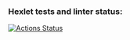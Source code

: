 ### Hexlet tests and linter status:
[![Actions Status](https://github.com/Sverxsro4nik/frontend-project-lvl4/workflows/hexlet-check/badge.svg)](https://github.com/Sverxsro4nik/frontend-project-lvl4/actions)
